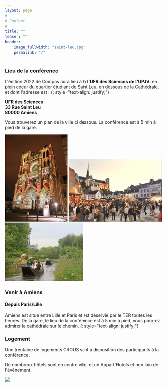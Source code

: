 ```yaml
---
layout: page
#
# Content
#
title: ""
teaser: ""
header:
    image_fullwidth: "saint-leu.jpg"
    permalink: "/"
---
```


### **Lieu de la conférence**

L'édition 2022 de Compas aura lieu à la **l'UFR des Sciences de l'UPJV**, en plein coeur du quartier étudiant de Saint Leu, en dessous de la Cathédrale,  et dont l'adresse est :
{: style="text-align: justify;"}

**UFR des Sciences** <br>
**33 Rue Saint Leu** <br>
**80000 Amiens**

Vous trouverez un plan de la ville ci dessous. La conférence est à 5 min à pied de la gare.

<img src="/images/Cathedrale.jpg" width="200">
<img src="/images/Fete.png" width="300">
<img src="/images/hortillon.jpg" width="250">



### **Venir à Amiens**

#### Depuis Paris/Lille
 
Amiens est situé entre Lille et Paris et est déservie par le TER toutes les heures. De la gare, le lieu de la conférence est à 5 min à pied, vous pourrez admirer la cathédrale sur le chemin.
{: style="text-align: justify;"}

### Logement

Une trentaine de logements CROUS sont à disposition des participants à la conférence.

De nombreux hôtels sont en centre ville, et un Appart'Hotels et non loin de l'événement.

<img src="/images/plancompas.png" width="800">

